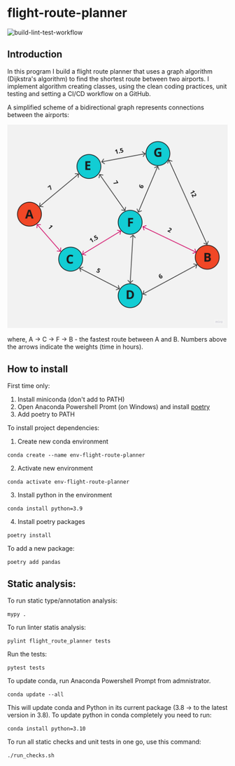 # flight-route-planner

![build-lint-test-workflow](https://github.com/guseva-sofya/flight-route-planner/actions/workflows/lint_and_test.yml/badge.svg)

## Introduction

In this program I build a flight route planner that uses a graph algorithm (Dijkstra's algorithm) to find the shortest route between two airports. I implement algorithm creating classes, using the clean coding practices, unit testing and setting a CI/CD workflow on a GitHub.

A simplified scheme of a bidirectional graph represents connections between the airports:

![image info](graph.jpg)

where, A &rarr; C &rarr; F &rarr; B - the fastest route between A and B. Numbers above the arrows indicate the weights (time in hours).

## How to install

First time only:
1. Install miniconda (don't add to PATH)
2. Open Anaconda Powershell Promt (on Windows) and install [poetry](https://python-poetry.org/docs/#installing-with-the-official-installer)
3. Add poetry to PATH

To install project dependencies:

1. Create new conda environment
```
conda create --name env-flight-route-planner
```
2. Activate new environment
```
conda activate env-flight-route-planner
```
3. Install python in the environment
```
conda install python=3.9
```
4. Install poetry packages
```
poetry install
```

To add a new package:
```
poetry add pandas
```

## Static analysis:

To run static type/annotation analysis:
```
mypy .
```

To run linter statis analysis:
```
pylint flight_route_planner tests 
```

Run the tests:
```
pytest tests
```

To update conda, run Anaconda Powershell Prompt from admnistrator.
 ```
 conda update --all
 ```
 This will update conda and Python in its current package (3.8 -> to the latest version in 3.8).
 To update python in conda completely you need to run: 
 ```
 conda install python=3.10
 ```

 To run all static checks and unit tests in one go, use this command:
 ```sh
./run_checks.sh
 ```